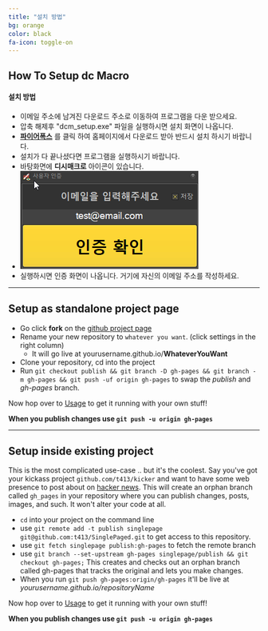 ```yaml
---
title: "설치 방법"
bg: orange
color: black
fa-icon: toggle-on
---
```


## How To Setup dc Macro

#### 설치 방법

- 이메일 주소에 남겨진 다운로드 주소로 이동하여 프로그램을 다운 받으세요.
- 압축 해제후 "dcm_setup.exe" 파일을 실행하시면 설치 화면이 나옵니다.
- [**파이어폭스**](https://www.mozilla.org/ko/firefox/download/thanks/) 를 클릭 하여 홈페이지에서 다운로드 받아 반드시 설치 하시기 바랍니다.
- 설치가 다 끝나셨다면 프로그램을 실행하시기 바랍니다.
- 바탕화면에 **디시매크로** 아이콘이 있습니다.
- ![](./img/1.png)
- 실행하시면 인증 화면이 나옵니다. 거기에 자신의 이메일 주소를 작성하세요.



-------------------------


## Setup as standalone project page

- Go click **fork** on the [github project page](https://github.com/t413/SinglePaged)
- Rename your new repository to `whatever you want`. (click settings in the right column)
  * It will go live at yourusername.github.io/**WhateverYouWant**
- Clone your repository, cd into the project
- Run `git checkout publish && git branch -D gh-pages && git branch -m gh-pages && git push -uf origin gh-pages` to swap the *publish* and *gh-pages* branch.

Now hop over to [Usage](#usage) to get it running with your own stuff!

**When you publish changes use `git push -u origin gh-pages`**

-------------------------


## Setup inside existing project

This is the most complicated use-case .. but it's the coolest.
Say you've got your kickass project `github.com/t413/kicker` and want to have
some web presence to post about on [hacker news](http://news.ycombinator.com).
This will create an orphan branch called `gh_pages` in your repository
where you can publish changes, posts, images, and such. It won't alter your code at all.

- `cd` into your project on the command line
- use `git remote add -t publish singlepage git@github.com:t413/SinglePaged.git` to get access to this repository.
- use `git fetch singlepage publish:gh-pages` to fetch the remote branch
- use `git branch --set-upstream gh-pages singlepage/publish && git checkout gh-pages;`
  This creates and checks out an orphan branch called gh-pages that tracks the original and lets you make changes.
- When you run `git push gh-pages:origin/gh-pages` it'll be live at *yourusername.github.io/repositoryName*

Now hop over to [Usage](#usage) to get it running with your own stuff!

**When you publish changes use `git push -u origin gh-pages`**

